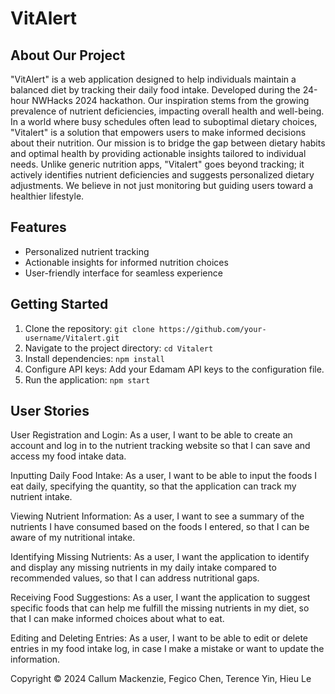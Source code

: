 # VitAlert
## About Our Project
"VitAlert" is a web application designed to help individuals maintain a balanced diet by tracking their daily food intake. Developed during the 24-hour NWHacks 2024 hackathon.
Our inspiration stems from the growing prevalence of nutrient deficiencies, impacting overall health and well-being. 
In a world where busy schedules often lead to suboptimal dietary choices, "Vitalert" is a solution that empowers users to make informed decisions about their nutrition.
Our mission is to bridge the gap between dietary habits and optimal health by providing actionable insights tailored to individual needs.
Unlike generic nutrition apps, "Vitalert" goes beyond tracking; it actively identifies nutrient deficiencies and suggests personalized dietary adjustments.
We believe in not just monitoring but guiding users toward a healthier lifestyle.

## Features
* Personalized nutrient tracking
* Actionable insights for informed nutrition choices
* User-friendly interface for seamless experience

## Getting Started
1. Clone the repository: `git clone https://github.com/your-username/Vitalert.git`
2. Navigate to the project directory: `cd Vitalert`
3. Install dependencies: `npm install`
4. Configure API keys: Add your Edamam API keys to the configuration file.
5. Run the application: `npm start`

## User Stories
User Registration and Login: 
As a user, I want to be able to create an account and log in to the nutrient tracking website so that I can save and access my food intake data.

Inputting Daily Food Intake:
As a user, I want to be able to input the foods I eat daily, specifying the quantity, so that the application can track my nutrient intake.

Viewing Nutrient Information:
As a user, I want to see a summary of the nutrients I have consumed based on the foods I entered, so that I can be aware of my nutritional intake.

Identifying Missing Nutrients:
As a user, I want the application to identify and display any missing nutrients in my daily intake compared to recommended values, so that I can address nutritional gaps.

Receiving Food Suggestions:
As a user, I want the application to suggest specific foods that can help me fulfill the missing nutrients in my diet, so that I can make informed choices about what to eat.

Editing and Deleting Entries:
As a user, I want to be able to edit or delete entries in my food intake log, in case I make a mistake or want to update the information.

Copyright © 2024 Callum Mackenzie, Fegico Chen, Terence Yin, Hieu Le
